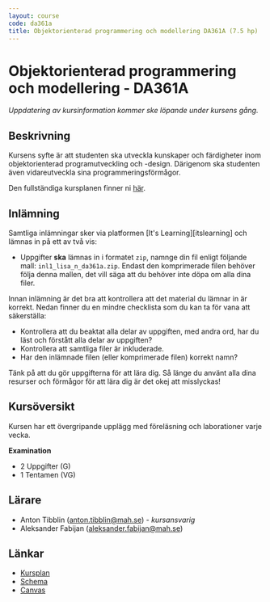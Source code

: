 ```yaml
---
layout: course
code: da361a
title: Objektorienterad programmering och modellering DA361A (7.5 hp)
---
```


# Objektorienterad programmering och modellering - DA361A

_Uppdatering av kursinformation kommer ske löpande under kursens gång._

## Beskrivning

Kursens syfte är att studenten ska utveckla kunskaper och färdigheter inom objektorienterad programutveckling och -design. Därigenom ska studenten även vidareutveckla sina programmeringsförmågor.

Den fullständiga kursplanen finner ni [här][kursplan].

## Inlämning

Samtliga inlämningar sker via platformen [It's Learning][itslearning] och lämnas in på ett av två vis:

* Uppgifter **ska** lämnas in i formatet `zip`, namnge din fil enligt följande mall: `inl1_lisa_n_da361a.zip`. Endast den komprimerade filen behöver följa denna mallen, det vill säga att du behöver inte döpa om alla dina filer.

Innan inlämning är det bra att kontrollera att det material du lämnar in är korrekt. Nedan finner du en mindre checklista som du kan ta för vana att säkerställa:

* Kontrollera att du beaktat alla delar av uppgiften, med andra ord, har du läst och förstått alla delar av uppgiften?
* Kontrollera att samtliga filer är inkluderade.
* Har den inlämnade filen (eller komprimerade filen) korrekt namn?

Tänk på att du gör uppgifterna för att lära dig. Så länge du använt alla dina resurser och förmågor för att lära dig är det okej att misslyckas!

## Kursöversikt

Kursen har ett övergripande upplägg med föreläsning och laborationer varje vecka.

**Examination**

* 2 Uppgifter (G)
* 1 Tentamen (VG)

## Lärare

* Anton Tibblin (anton.tibblin@mah.se) - <em>kursansvarig</em>
* Aleksander Fabijan (aleksander.fabijan@mah.se)

## Länkar

* [Kursplan][kursplan]
* [Schema][schema]
* [Canvas][canvas]

[kursplan]: /courses/da361a/syllabus.html "Gå till kursplanen"
[schema]: http://schema.mah.se/setup/jsp/Schema.jsp?startDatum=idag&intervallTyp=m&intervallAntal=6&sprak=SV&sokMedAND=true&forklaringar=true&resurser=k.DA361A-20172-TS795- "Gå till schemat"
[canvas]: https://www.mah.se/ext/Canvas/ "Gå till It's learning"
